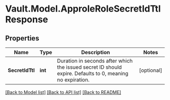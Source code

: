 # Vault.Model.ApproleRoleSecretIdTtlResponse

## Properties

Name | Type | Description | Notes
------------ | ------------- | ------------- | -------------
**SecretIdTtl** | **int** | Duration in seconds after which the issued secret ID should expire. Defaults to 0, meaning no expiration. | [optional] 

[[Back to Model list]](../README.md#documentation-for-models) [[Back to API list]](../README.md#documentation-for-api-endpoints) [[Back to README]](../README.md)

